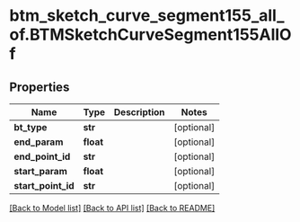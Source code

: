 # btm_sketch_curve_segment155_all_of.BTMSketchCurveSegment155AllOf

## Properties
Name | Type | Description | Notes
------------ | ------------- | ------------- | -------------
**bt_type** | **str** |  | [optional] 
**end_param** | **float** |  | [optional] 
**end_point_id** | **str** |  | [optional] 
**start_param** | **float** |  | [optional] 
**start_point_id** | **str** |  | [optional] 

[[Back to Model list]](../README.md#documentation-for-models) [[Back to API list]](../README.md#documentation-for-api-endpoints) [[Back to README]](../README.md)


